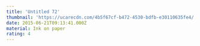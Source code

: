 ```yaml
---
title: 'Untitled 72'
thumbnail: 'https://ucarecdn.com/4b5f67cf-b472-4530-bdfb-e30110635fe4/'
date: 2015-06-21T09:13:41.000Z
material: Ink on paper
rating: 4
---
```

